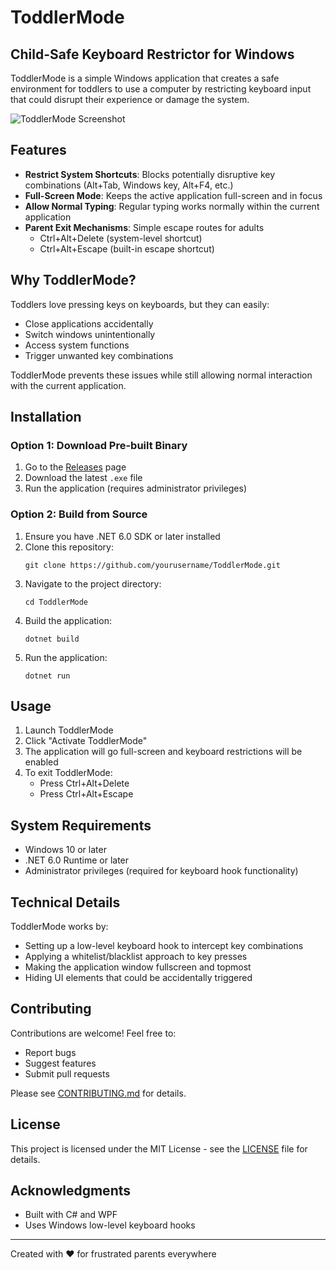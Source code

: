 # ToddlerMode

## Child-Safe Keyboard Restrictor for Windows

ToddlerMode is a simple Windows application that creates a safe environment for toddlers to use a computer by restricting keyboard input that could disrupt their experience or damage the system.

![ToddlerMode Screenshot](ToddlerModeIcon.ico)

## Features

- **Restrict System Shortcuts**: Blocks potentially disruptive key combinations (Alt+Tab, Windows key, Alt+F4, etc.)
- **Full-Screen Mode**: Keeps the active application full-screen and in focus
- **Allow Normal Typing**: Regular typing works normally within the current application
- **Parent Exit Mechanisms**: Simple escape routes for adults
  - Ctrl+Alt+Delete (system-level shortcut)
  - Ctrl+Alt+Escape (built-in escape shortcut)

## Why ToddlerMode?

Toddlers love pressing keys on keyboards, but they can easily:

- Close applications accidentally
- Switch windows unintentionally
- Access system functions
- Trigger unwanted key combinations

ToddlerMode prevents these issues while still allowing normal interaction with the current application.

## Installation

### Option 1: Download Pre-built Binary

1. Go to the [Releases](https://github.com/droppedpackets/ToddlerMode/releases) page
2. Download the latest `.exe` file
3. Run the application (requires administrator privileges)

### Option 2: Build from Source

1. Ensure you have .NET 6.0 SDK or later installed
2. Clone this repository:
   ```
   git clone https://github.com/yourusername/ToddlerMode.git
   ```
3. Navigate to the project directory:
   ```
   cd ToddlerMode
   ```
4. Build the application:
   ```
   dotnet build
   ```
5. Run the application:
   ```
   dotnet run
   ```

## Usage

1. Launch ToddlerMode
2. Click "Activate ToddlerMode"
3. The application will go full-screen and keyboard restrictions will be enabled
4. To exit ToddlerMode:
   - Press Ctrl+Alt+Delete
   - Press Ctrl+Alt+Escape

## System Requirements

- Windows 10 or later
- .NET 6.0 Runtime or later
- Administrator privileges (required for keyboard hook functionality)

## Technical Details

ToddlerMode works by:

- Setting up a low-level keyboard hook to intercept key combinations
- Applying a whitelist/blacklist approach to key presses
- Making the application window fullscreen and topmost
- Hiding UI elements that could be accidentally triggered

## Contributing

Contributions are welcome! Feel free to:

- Report bugs
- Suggest features
- Submit pull requests

Please see [CONTRIBUTING.md](CONTRIBUTING.md) for details.

## License

This project is licensed under the MIT License - see the [LICENSE](LICENSE) file for details.

## Acknowledgments

- Built with C# and WPF
- Uses Windows low-level keyboard hooks

---

Created with ❤️ for frustrated parents everywhere
